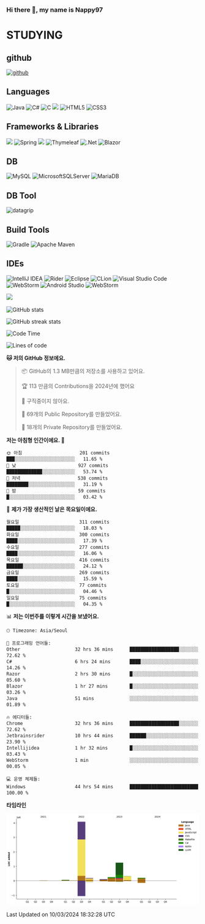### Hi there 👋, my name is Nappy97

# STUDYING
## github
[<img src='https://cdn.jsdelivr.net/npm/simple-icons@3.0.1/icons/github.svg' alt='github' height='40'>](https://github.com/Nappy97)  

## Languages
![Java](https://img.shields.io/badge/java-%23ED8B00.svg?style=for-the-badge&logo=openjdk&logoColor=white) ![C#](https://img.shields.io/badge/c%23-%23239120.svg?style=for-the-badge&logo=c-sharp&logoColor=white) ![C](https://img.shields.io/badge/c-%2300599C.svg?style=for-the-badge&logo=c&logoColor=white) <img src="https://img.shields.io/badge/javascript-F7DF1E?style=for-the-badge&logo=javascript&logoColor=black"> ![HTML5](https://img.shields.io/badge/html5-%23E34F26.svg?style=for-the-badge&logo=html5&logoColor=white) ![CSS3](https://img.shields.io/badge/css3-%231572B6.svg?style=for-the-badge&logo=css3&logoColor=white)

## Frameworks & Libraries
<img src="https://img.shields.io/badge/bootstrap-7952B3?style=for-the-badge&logo=bootstrap&logoColor=white"> ![Spring](https://img.shields.io/badge/spring-%236DB33F.svg?style=for-the-badge&logo=spring&logoColor=white) <img src="https://img.shields.io/badge/jQuery-0769AD?style=for-the-badge&logo=jquery&logoColor=white"> ![Thymeleaf](https://img.shields.io/badge/Thymeleaf-%23005C0F.svg?style=for-the-badge&logo=Thymeleaf&logoColor=white) ![.Net](https://img.shields.io/badge/.NET-5C2D91?style=for-the-badge&logo=.net&logoColor=white) ![Blazor](https://img.shields.io/badge/blazor-%235C2D91.svg?style=for-the-badge&logo=blazor&logoColor=white)

## DB
![MySQL](https://img.shields.io/badge/mysql-%2300f.svg?style=for-the-badge&logo=mysql&logoColor=white) ![MicrosoftSQLServer](https://img.shields.io/badge/Microsoft%20SQL%20Server-CC2927?style=for-the-badge&logo=microsoft%20sql%20server&logoColor=white) ![MariaDB](https://img.shields.io/badge/MariaDB-003545?style=for-the-badge&logo=mariadb&logoColor=white)

## DB Tool
![datagrip](https://img.shields.io/badge/datagrip-9681EB?style=flat&logo=datagrip)

## Build Tools
![Gradle](https://img.shields.io/badge/Gradle-02303A.svg?style=for-the-badge&logo=Gradle&logoColor=white) ![Apache Maven](https://img.shields.io/badge/Apache%20Maven-C71A36?style=for-the-badge&logo=Apache%20Maven&logoColor=white)

## IDEs
![IntelliJ IDEA](https://img.shields.io/badge/IntelliJIDEA-000000.svg?style=for-the-badge&logo=intellij-idea&logoColor=white) ![Rider](https://img.shields.io/badge/Rider-000000.svg?style=for-the-badge&logo=Rider&logoColor=white&color=black&labelColor=crimson) ![Eclipse](https://img.shields.io/badge/Eclipse-FE7A16.svg?style=for-the-badge&logo=Eclipse&logoColor=white) ![CLion](https://img.shields.io/badge/CLion-black?style=for-the-badge&logo=clion&logoColor=white) ![Visual Studio Code](https://img.shields.io/badge/Visual%20Studio%20Code-0078d7.svg?style=for-the-badge&logo=visual-studio-code&logoColor=white) ![WebStorm](https://img.shields.io/badge/webstorm-143?style=for-the-badge&logo=webstorm&logoColor=white&color=black) ![Android Studio](https://img.shields.io/badge/Android%20Studio-3DDC84.svg?style=for-the-badge&logo=android-studio&logoColor=white) ![WebStorm](https://img.shields.io/badge/webstorm-143?style=for-the-badge&logo=webstorm&logoColor=white&color=black)

<div>
  <img  src="https://github-readme-stats.vercel.app/api/top-langs/?username=Nappy97&langs_count=8&exclude_repo=Example-deep-learning-from-scratch&layout=compact&line_height=24&hide_border=true&title_color=d88e82&card_width=280">
<div>
  
![GitHub stats](https://github-readme-stats.vercel.app/api?username=Nappy97&show_icons=true)  

![GitHub streak stats](https://github-readme-streak-stats.herokuapp.com/?user=Nappy97)  

<!--START_SECTION:waka-->
![Code Time](http://img.shields.io/badge/Code%20Time-1%2C673%20hrs%208%20mins-blue)

![Lines of code](https://img.shields.io/badge/%EC%A0%80%EB%8A%94%20%EC%97%AC%ED%83%9C%EA%B9%8C%EC%A7%80%20-6.5%20million%20%EC%A4%84%EC%9D%98%20%EC%BD%94%EB%93%9C%EB%A5%BC%20%EC%9E%91%EC%84%B1%ED%96%88%EC%96%B4%EC%9A%94.-blue)

**🐱 저의 GitHub 정보에요.** 

> 📦 GitHub의 1.3 MB만큼의 저장소를 사용하고 있어요. 
 > 
> 🏆 113 만큼의 Contributions을 2024년에 했어요
 > 
> 🚫 구직중이지 않아요.
 > 
> 📜 69개의 Public Repository를 만들었어요. 
 > 
> 🔑 18개의 Private Repository를 만들었어요. 
 > 
**저는 아침형 인간이에요. 🐤** 

```text
🌞 아침                     201 commits         ███░░░░░░░░░░░░░░░░░░░░░░   11.65 % 
🌆 낮　                     927 commits         █████████████░░░░░░░░░░░░   53.74 % 
🌃 저녁                     538 commits         ████████░░░░░░░░░░░░░░░░░   31.19 % 
🌙 밤　                     59 commits          █░░░░░░░░░░░░░░░░░░░░░░░░   03.42 % 
```
📅 **제가 가장 생산적인 날은 목요일이에요.** 

```text
월요일                      311 commits         █████░░░░░░░░░░░░░░░░░░░░   18.03 % 
화요일                      300 commits         ████░░░░░░░░░░░░░░░░░░░░░   17.39 % 
수요일                      277 commits         ████░░░░░░░░░░░░░░░░░░░░░   16.06 % 
목요일                      416 commits         ██████░░░░░░░░░░░░░░░░░░░   24.12 % 
금요일                      269 commits         ████░░░░░░░░░░░░░░░░░░░░░   15.59 % 
토요일                      77 commits          █░░░░░░░░░░░░░░░░░░░░░░░░   04.46 % 
일요일                      75 commits          █░░░░░░░░░░░░░░░░░░░░░░░░   04.35 % 
```


📊 **저는 이번주를 이렇게 시간을 보냈어요.** 

```text
🕑︎ Timezone: Asia/Seoul

💬 프로그래밍 언어들: 
Other                    32 hrs 36 mins      ██████████████████░░░░░░░   72.62 % 
C#                       6 hrs 24 mins       ████░░░░░░░░░░░░░░░░░░░░░   14.26 % 
Razor                    2 hrs 30 mins       █░░░░░░░░░░░░░░░░░░░░░░░░   05.60 % 
Blazor                   1 hr 27 mins        █░░░░░░░░░░░░░░░░░░░░░░░░   03.26 % 
Java                     51 mins             ░░░░░░░░░░░░░░░░░░░░░░░░░   01.89 % 

🔥 에디터들: 
Chrome                   32 hrs 36 mins      ██████████████████░░░░░░░   72.62 % 
Jetbrainsrider           10 hrs 44 mins      ██████░░░░░░░░░░░░░░░░░░░   23.90 % 
Intellijidea             1 hr 32 mins        █░░░░░░░░░░░░░░░░░░░░░░░░   03.43 % 
WebStorm                 1 min               ░░░░░░░░░░░░░░░░░░░░░░░░░   00.05 % 

💻 운영 체제들: 
Windows                  44 hrs 54 mins      █████████████████████████   100.00 % 
```

**타임라인**

![Lines of Code chart](https://raw.githubusercontent.com/Nappy97/Nappy97/main/assets/bar_graph.png)


 Last Updated on 10/03/2024 18:32:28 UTC
<!--END_SECTION:waka-->
